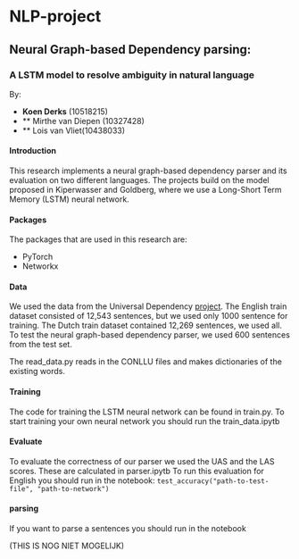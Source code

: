 # NLP-project

## Neural Graph-based Dependency parsing:
### A LSTM model to resolve ambiguity in natural language

By:
* **Koen Derks** (10518215)
* ** Mirthe van Diepen (10327428)
* ** Lois van Vliet(10438033) 


#### Introduction
This research implements a neural graph-based dependency parser and its evaluation on two different languages. The projects build on the model proposed in Kiperwasser and Goldberg, where we use a Long-Short Term Memory (LSTM) neural network. 

#### Packages

The packages that are used in this research are:
* PyTorch
* Networkx
 

#### Data

We used the data from the Universal Dependency [project](http://universaldependencies.org). The English train dataset consisted of 12,543 sentences, but we used only 1000 sentence for training. The Dutch train dataset contained 12,269 sentences, we used all. 
To test the neural graph-based dependency parser, we used 600 sentences from the test set. 

The read_data.py reads in the CONLLU files and makes dictionaries of the existing words. 

#### Training

The code for training the LSTM neural network can be found in train.py. To start training your own neural network you should run the train_data.ipytb

#### Evaluate

To evaluate the correctness of our parser we used the UAS and the LAS scores. These are calculated in parser.ipytb 
To run this evaluation for English you should run in the notebook:
`test_accuracy("path-to-test-file", "path-to-network")`



#### parsing 

If you want to parse a sentences you should run in the notebook

(THIS IS NOG NIET MOGELIJK)


